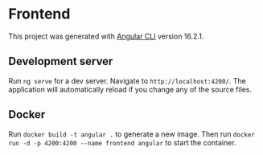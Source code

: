 # Frontend

This project was generated with [Angular CLI](https://github.com/angular/angular-cli) version 16.2.1.

## Development server

Run `ng serve` for a dev server. Navigate to `http://localhost:4200/`. The application will automatically reload if you change any of the source files.

## Docker

Run `docker build -t angular .` to generate a new image.
Then run `docker run -d -p 4200:4200 --name frontend angular` to start the container.
